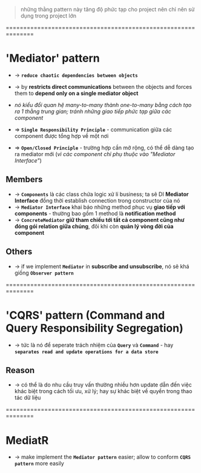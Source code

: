 > những thằng pattern này tăng độ phức tạp cho project nên chỉ nên sử dụng trong project lớn

==============================================================
# 'Mediator' pattern
* -> **`reduce chaotic dependencies between objects`**
* -> by **restricts direct communications** between the objects and forces them to **depend only on a single mediator object**
* _nó kiểu đổi quan hệ many-to-many thành one-to-many bằng cách tạo ra 1 thằng trung gian; tránh những giao tiếp phức tạp giữa các component_

* => **`Single Responsibility Principle`** - communication giữa các component được tổng hợp về một nơi
* => **`Open/Closed Principle`** - trường hợp cần mở rộng, có thể dễ dàng tạo ra mediator mới (_vì các component chỉ phụ thuộc vào "Mediator Interface"_)

## Members
* -> **`Components`** là các class chứa logic xử lí business; ta sẽ DI **Mediator Interface** đồng thời establish connection trong constructor của nó
* -> **`Mediator Interface`** khai báo những method phục vụ **giao tiếp với components** - thường bao gồm 1 method là **notification method**
* -> **`ConcreteMediator`** **giữ tham chiếu tới tất cả component cũng như đóng gói relation giữa chúng**, đôi khi còn **quản lý vòng đời của component**

## Others
* -> if we implement **`Mediator`** in **subscribe and unsubscribe**, nó sẽ khá giống **`Observer pattern`**

==============================================================
# 'CQRS' pattern (Command and Query Responsibility Segregation) 
* -> tức là nó để seperate trách nhiệm của **`Query`** và **`Command`** - hay **`separates read and update operations for a data store`**

## Reason
* -> có thể là do nhu cầu truy vấn thường nhiều hơn update dẫn đến việc khác biệt trong cách tối ưu, xử lý; hay sự khác biệt về quyền trong thao tác dữ liệu

==============================================================
# MediatR
* -> make implement the **`Mediator pattern`** easier; allow to conform **`CQRS pattern`** more easily